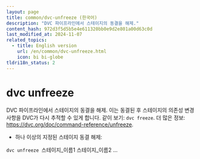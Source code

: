 ```yaml
---
layout: page
title: common/dvc-unfreeze (한국어)
description: "DVC 파이프라인에서 스테이지의 동결을 해제."
content_hash: 972d3f5d5b5e4e611320bb0e9d2e801a00d63c0d
last_modified_at: 2024-11-07
related_topics:
  - title: English version
    url: /en/common/dvc-unfreeze.html
    icon: bi bi-globe
tldri18n_status: 2
---
```

# dvc unfreeze

DVC 파이프라인에서 스테이지의 동결을 해제.
이는 동결된 후 스테이지의 의존성 변경 사항을 DVC가 다시 추적할 수 있게 합니다.
같이 보기: `dvc freeze`.
더 많은 정보: <https://dvc.org/doc/command-reference/unfreeze>.

- 하나 이상의 지정된 스테이지 동결 해제:

`dvc unfreeze `<span class="tldr-var badge badge-pill bg-dark-lm bg-white-dm text-white-lm text-dark-dm font-weight-bold">스테이지_이름1 스테이지_이름2 ...</span>
